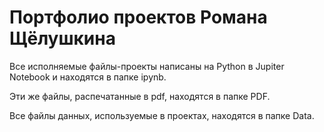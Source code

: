 # Портфолио проектов Романа Щёлушкина

Все исполняемые файлы-проекты написаны на Python в Jupiter Notebook и находятся в папке ipynb.

Эти же файлы, распечатанные в pdf, находятся в папке PDF.

Все файлы данных, используемые в проектах, находятся в папке Data.
